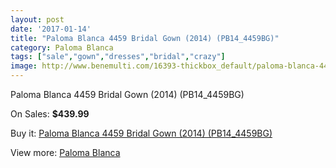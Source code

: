 ```yaml
---
layout: post
date: '2017-01-14'
title: "Paloma Blanca 4459 Bridal Gown (2014) (PB14_4459BG)"
category: Paloma Blanca
tags: ["sale","gown","dresses","bridal","crazy"]
image: http://www.benemulti.com/16393-thickbox_default/paloma-blanca-4459-bridal-gown-2014-pb144459bg.jpg
---
```

Paloma Blanca 4459 Bridal Gown (2014) (PB14_4459BG)

On Sales: **$439.99**
<a href="https://www.benemulti.com/en/paloma-blanca/6279-paloma-blanca-4459-bridal-gown-2014-pb144459bg.html"><amp-img layout="responsive" width="600" height="600" src="//www.benemulti.com/16393-thickbox_default/paloma-blanca-4459-bridal-gown-2014-pb144459bg.jpg" alt="Paloma Blanca 4459 Bridal Gown (2014) (PB14_4459BG) 0" /></a>
<a href="https://www.benemulti.com/en/paloma-blanca/6279-paloma-blanca-4459-bridal-gown-2014-pb144459bg.html"><amp-img layout="responsive" width="600" height="600" src="//www.benemulti.com/16394-thickbox_default/paloma-blanca-4459-bridal-gown-2014-pb144459bg.jpg" alt="Paloma Blanca 4459 Bridal Gown (2014) (PB14_4459BG) 1" /></a>

Buy it: [Paloma Blanca 4459 Bridal Gown (2014) (PB14_4459BG)](https://www.benemulti.com/en/paloma-blanca/6279-paloma-blanca-4459-bridal-gown-2014-pb144459bg.html "Paloma Blanca 4459 Bridal Gown (2014) (PB14_4459BG)")

View more: [Paloma Blanca](https://www.benemulti.com/en/54-paloma-blanca "Paloma Blanca")